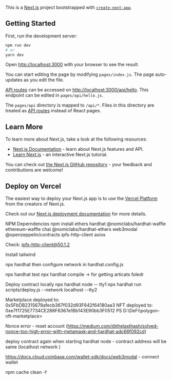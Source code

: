 This is a [Next.js](https://nextjs.org/) project bootstrapped with [`create-next-app`](https://github.com/vercel/next.js/tree/canary/packages/create-next-app).

## Getting Started

First, run the development server:

```bash
npm run dev
# or
yarn dev
```

Open [http://localhost:3000](http://localhost:3000) with your browser to see the result.

You can start editing the page by modifying `pages/index.js`. The page auto-updates as you edit the file.

[API routes](https://nextjs.org/docs/api-routes/introduction) can be accessed on [http://localhost:3000/api/hello](http://localhost:3000/api/hello). This endpoint can be edited in `pages/api/hello.js`.

The `pages/api` directory is mapped to `/api/*`. Files in this directory are treated as [API routes](https://nextjs.org/docs/api-routes/introduction) instead of React pages.

## Learn More

To learn more about Next.js, take a look at the following resources:

- [Next.js Documentation](https://nextjs.org/docs) - learn about Next.js features and API.
- [Learn Next.js](https://nextjs.org/learn) - an interactive Next.js tutorial.

You can check out [the Next.js GitHub repository](https://github.com/vercel/next.js/) - your feedback and contributions are welcome!

## Deploy on Vercel

The easiest way to deploy your Next.js app is to use the [Vercel Platform](https://vercel.com/new?utm_medium=default-template&filter=next.js&utm_source=create-next-app&utm_campaign=create-next-app-readme) from the creators of Next.js.

Check out our [Next.js deployment documentation](https://nextjs.org/docs/deployment) for more details.

NPM Deperndencies
npm install ethers hardhat @nomiclabs/hardhat-waffle ethereum-waffle chai @nomiclabs/hardhat-ethers web3modal @openzeppelin/contracts ipfs-http-client axios

Check: ipfs-http-client@50.1.2

Install tailwind

npx hardhat
then configure network in hardhat.config.js

npx hardhat test
npx hardhat compile -> for getting articats foledr


Deploy contract locally
npx hardhat node -- tty1
npx hardhat run scripts/deploy.js --network localhost --tty2


Marketplace deployed to: 0x5FbDB2315678afecb367f032d93F642f64180aa3
NFT deployed to: 0xe7f1725E7734CE288F8367e1Bb143E90bb3F0512
PS D:\DeFi\polygon-nft-marketplace> 

Nonce error - reset account (https://medium.com/@thelasthash/solved-nonce-too-high-error-with-metamask-and-hardhat-adc66f092cd)

deploy contract again when starting hardhat node - contract address will be same (localhost network )

https://docs.cloud.coinbase.com/wallet-sdk/docs/web3modal - connect wallet


npm cache clean -f